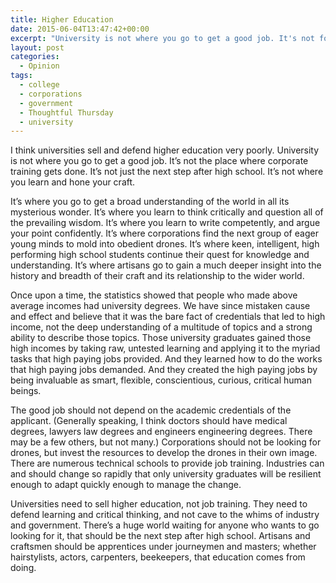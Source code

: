 ```yaml
---
title: Higher Education
date: 2015-06-04T13:47:42+00:00
excerpt: "University is not where you go to get a good job. It's not for corporate training, not just the next step after high school, not where you hone your craft."
layout: post
categories:
  - Opinion
tags:
  - college
  - corporations
  - government
  - Thoughtful Thursday
  - university
---
```

I think universities sell and defend higher education very poorly. University is not where you go to get a good job. It&#8217;s not the place where corporate training gets done. It&#8217;s not just the next step after high school. It&#8217;s not where you learn and hone your craft.
  
It&#8217;s where you go to get a broad understanding of the world in all its mysterious wonder. It&#8217;s where you learn to think critically and question all of the prevailing wisdom. It&#8217;s where you learn to write competently, and argue your point confidently. It&#8217;s where corporations find the next group of eager young minds to mold into obedient drones. It&#8217;s where keen, intelligent, high performing high school students continue their quest for knowledge and understanding. It&#8217;s where artisans go to gain a much deeper insight into the history and breadth of their craft and its relationship to the wider world.
  
Once upon a time, the statistics showed that people who made above average incomes had university degrees. We have since mistaken cause and effect and believe that it was the bare fact of credentials that led to high income, not the deep understanding of a multitude of topics and a strong ability to describe those topics. Those university graduates gained those high incomes by taking raw, untested learning and applying it to the myriad tasks that high paying jobs provided. And they learned how to do the works that high paying jobs demanded. And they created the high paying jobs by being invaluable as smart, flexible, conscientious, curious, critical human beings.
  
The good job should not depend on the academic credentials of the applicant. (Generally speaking, I think doctors should have medical degrees, lawyers law degrees and engineers engineering degrees. There may be a few others, but not many.) Corporations should not be looking for drones, but invest the resources to develop the drones in their own image. There are numerous technical schools to provide job training. Industries can and should change so rapidly that only university graduates will be resilient enough to adapt quickly enough to manage the change.
  
Universities need to sell higher education, not job training. They need to defend learning and critical thinking, and not cave to the whims of industry and government. There&#8217;s a huge world waiting for anyone who wants to go looking for it, that should be the next step after high school. Artisans and craftsmen should be apprentices under journeymen and masters; whether hairstylists, actors, carpenters, beekeepers, that education comes from doing.
